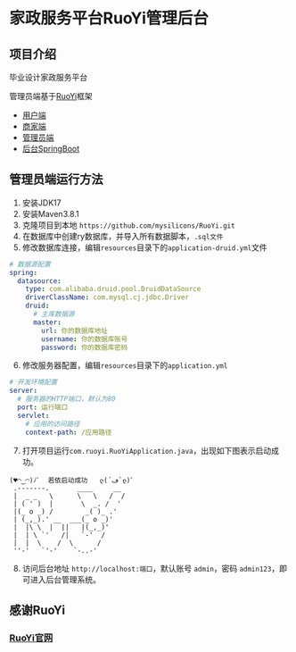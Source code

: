 # 家政服务平台RuoYi管理后台

## 项目介绍

毕业设计家政服务平台

管理员端基于[RuoYi](https://ruoyi.vip/)框架

* [用户端](https://github.com/mysilicons/HouseKeepDemo)
* [商家端](https://github.com/mysilicons/Merchant)
* [管理员端](https://github.com/mysilicons/RuoYi)
* [后台SpringBoot](https://github.com/mysilicons/LoginServer)

## 管理员端运行方法

1. 安装JDK17
2. 安装Maven3.8.1
3. 克隆项目到本地 ``` https://github.com/mysilicons/RuoYi.git ```
4. 在数据库中创建ry数据库，并导入所有数据脚本，``` .sql文件 ```
5. 修改数据库连接，编辑```resources```目录下的```application-druid.yml```文件

```yaml
# 数据源配置
spring:
  datasource:
    type: com.alibaba.druid.pool.DruidDataSource
    driverClassName: com.mysql.cj.jdbc.Driver
    druid:
      # 主库数据源
      master:
        url: 你的数据库地址
        username: 你的数据库账号
        password: 你的数据库密码
```

6. 修改服务器配置，编辑```resources```目录下的```application.yml```

```yaml
# 开发环境配置
server:
  # 服务器的HTTP端口，默认为80
  port: 运行端口
  servlet:
    # 应用的访问路径
    context-path: /应用路径
```

7. 打开项目运行```com.ruoyi.RuoYiApplication.java```，出现如下图表示启动成功。

```text
(♥◠‿◠)ﾉﾞ  若依启动成功   ლ(´ڡ`ლ)ﾞ  
 .-------.       ____     __        
 |  _ _   \      \   \   /  /    
 | ( ' )  |       \  _. /  '       
 |(_ o _) /        _( )_ .'         
 | (_,_).' __  ___(_ o _)'          
 |  |\ \  |  ||   |(_,_)'         
 |  | \ `'   /|   `-'  /           
 |  |  \    /  \      /           
 ''-'   `'-'    `-..-'    
```

8. 访问后台地址 ``` http://localhost:端口 ```，默认账号 ``` admin ```，密码 ``` admin123 ```，即可进入后台管理系统。

## 感谢RuoYi

### [RuoYi官网](https://ruoyi.vip/)